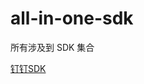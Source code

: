 # all-in-one-sdk
所有涉及到 SDK 集合

[钉钉SDK](https://github.com/shenzh1990/all-in-one-sdk/blob/master/dingding/README.mdhttp:// "钉钉SDK")
